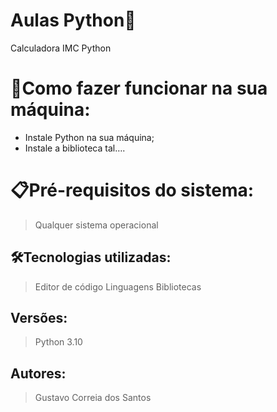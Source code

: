 # Aulas Python🚀

Calculadora IMC Python
# 🔌Como fazer funcionar na sua máquina:

- Instale Python na sua máquina;
- Instale a biblioteca tal….

# 📋Pré-requisitos do sistema:

> Qualquer sistema operacional

## 🛠️Tecnologias utilizadas:

> Editor de código
Linguagens
Bibliotecas
> 

## Versões:

> Python 3.10

## Autores:

> Gustavo Correia dos Santos
